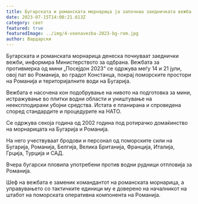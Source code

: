 ```yaml
---
title: Бугарската и романската морнарица ја започнаа заедничката вежба „Посејдон 2023“
date: 2023-07-15T14:00:21.613Z
category: свет
featured: true
featuredImage: ../img/4-voenavezba-2023-bg-rom.jpg
author: Вардарски
---
```

Бугарската и романската морнарица денеска почнуваат заеднички вежби, информира Министерството за одбрана. Вежбата за противмерка од мини „Посејдон 2023“ се одржува меѓу 14 и 21 јули, овој пат во Романија, во градот Констанца, покрај поморските простори на Романија и територијалните води на Бугарија.

Вежбата е насочена кон подобрување на нивото на подготовка за мини, истражување во плитки водни области и уништување на неексплодирани убојни средства. Истата е планирана и спроведена според стандардите и процедурите на НАТО.

Се одржува секоја година од 2002 година под ротирачко домаќинство на морнарицата на Бугарија и Романија.

На него учествуваат бродови и персонал од поморските сили на Бугарија, Романија, Белгија, Велика Британија, Франција, Италија, Грција, Турција и САД.

Вчера бугарски пловила употребени против водни рудници отпловија за Романија.

Шеф на вежбата е заменик командантот на романската морнарица, а управувањето со тактичките единици му е доверено на началникот на штабот на поморската оперативна компонента на Романија.